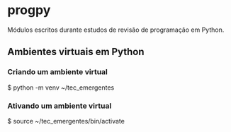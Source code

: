# progpy
Módulos escritos durante estudos de revisão de programação em Python.

## Ambientes virtuais em Python

### Criando um ambiente virtual
$ python -m venv ~/tec_emergentes

### Ativando um ambiente virtual
$ source ~/tec_emergentes/bin/activate


